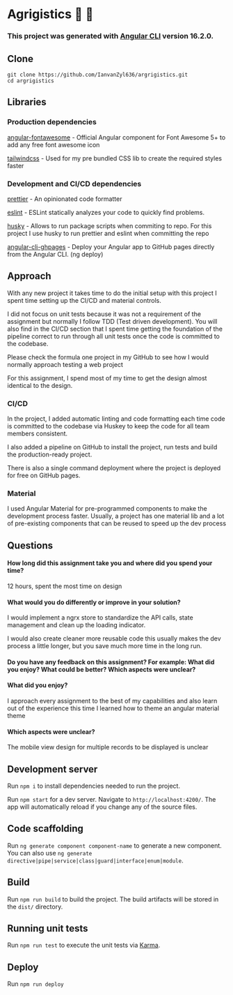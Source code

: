 # Agrigistics :blossom: :seedling:

### This project was generated with [Angular CLI](https://github.com/angular/angular-cli) version 16.2.0.

## Clone

```$xslt
git clone https://github.com/IanvanZyl636/argrigistics.git
cd argrigistics
```

## Libraries

### Production dependencies

<a href="https://github.com/FortAwesome/angular-fontawesome">angular-fontawesome</a> - Official Angular component for Font Awesome 5+ to add any free font awesome icon

<a href="https://tailwindcss.com/">tailwindcss</a> - Used for my pre bundled CSS lib to create the required styles faster

### Development and CI/CD dependencies

<a href="https://prettier.io/">prettier</a> - An opinionated code formatter

<a href="https://eslint.org/">eslint</a> - ESLint statically analyzes your code to quickly find problems.

<a href="https://typicode.github.io/husky/#/">husky</a> - Allows to run package scripts when commiting to repo. For this project I use husky to run prettier and eslint when committing the repo

<a href="https://github.com/angular-schule/angular-cli-ghpages">angular-cli-ghpages</a> - Deploy your Angular app to GitHub pages directly from the Angular CLI. (ng deploy)

## Approach

With any new project it takes time to do the initial setup with this project I spent time setting up the CI/CD and material controls.

I did not focus on unit tests because it was not a requirement of the assignment but normally I follow TDD (Test driven development). You will also find in the CI/CD section that I spent time getting the foundation of the pipeline correct to run through all unit tests once the code is committed to the codebase.

Please check the formula one project in my GitHub to see how I would normally approach testing a web project

For this assignment, I spend most of my time to get the design almost identical to the design.

### CI/CD

In the project, I added automatic linting and code formatting each time code is committed to the codebase via Huskey to keep the code for all team members consistent.

I also added a pipeline on GitHub to install the project, run tests and build the production-ready project.

There is also a single command deployment where the project is deployed for free on GitHub pages.

### Material

I used Angular Material for pre-programmed components to make the development process faster. Usually, a project has one material lib and a lot of pre-existing components that can be reused to speed up the dev process

## Questions

#### How long did this assignment take you and where did you spend your time?

12 hours, spent the most time on design

#### What would you do differently or improve in your solution?

I would implement a ngrx store to standardize the API calls, state management and clean up the loading indicator.

I would also create cleaner more reusable code this usually makes the dev process a little longer, but you save much more time in the long run.

#### Do you have any feedback on this assignment? For example: What did you enjoy? What could be better? Which aspects were unclear?

#### What did you enjoy?

I approach every assignment to the best of my capabilities and also learn out of the experience this time I learned how to theme an angular material theme

#### Which aspects were unclear?

The mobile view design for multiple records to be displayed is unclear

## Development server

Run `npm i` to install dependencies needed to run the project.

Run `npm start` for a dev server. Navigate to `http://localhost:4200/`. The app will automatically reload if you change any of the source files.

## Code scaffolding

Run `ng generate component component-name` to generate a new component. You can also use `ng generate directive|pipe|service|class|guard|interface|enum|module`.

## Build

Run `npm run build` to build the project. The build artifacts will be stored in the `dist/` directory.

## Running unit tests

Run `npm run test` to execute the unit tests via [Karma](https://karma-runner.github.io).

## Deploy

Run `npm run deploy`
